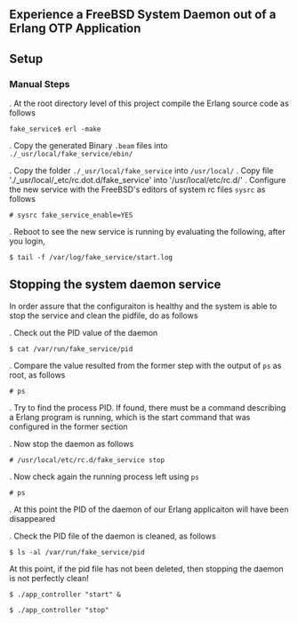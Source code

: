 ## Experience a FreeBSD System Daemon out of a Erlang OTP Application


## Setup
### Manual Steps

. At the root directory level of this project compile the Erlang source code as follows

```
fake_service$ erl -make
```

. Copy the generated Binary `.beam` files into `./_usr/local/fake_service/ebin/`

. Copy the folder `./_usr/local/fake_service` into `/usr/local/`
. Copy file './_usr/local/_etc/rc.dot.d/fake_service' into '/usr/local/etc/rc.d/'
. Configure the new service with the FreeBSD's editors of system rc files `sysrc` as follows

```
# sysrc fake_service_enable=YES
```
. Reboot to see the new service is running by evaluating the following, after you login,

```
$ tail -f /var/log/fake_service/start.log
```

## Stopping the system daemon service

In order assure that the configuraiton is healthy and the system is able to stop the service and clean the pidfile, do as follows

. Check out the PID value of the daemon

```
$ cat /var/run/fake_service/pid
```

. Compare the value resulted from the former step with the output of `ps` as root, as follows

```
# ps
```

. Try to find the process PID. If found, there must be a command describing a Erlang program is running, which is the start command that was configured in the former section

. Now stop the daemon as follows

```
# /usr/local/etc/rc.d/fake_service stop
```

. Now check again the running process left using `ps`

```
# ps
```

. At this point the PID of the daemon of our Erlang applicaiton will have been disappeared

. Check the PID file of the daemon is cleaned, as follows

```
$ ls -al /var/run/fake_service/pid
```

At this point, if the pid file has not been deleted, then stopping the daemon is not perfectly clean!


```
$ ./app_controller "start" &
```

```
$ ./app_controller "stop"
```
